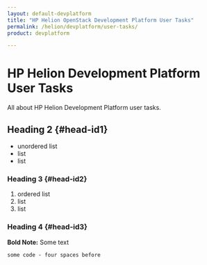 ```yaml
---
layout: default-devplatform
title: "HP Helion OpenStack Development Platform User Tasks"
permalink: /helion/devplatform/user-tasks/
product: devplatform

---
```

# HP Helion Development Platform User Tasks
All about HP Helion Development Platform user tasks.



## Heading 2 {#head-id1}

- unordered list
- list
- list



### Heading 3 {#head-id2}

1. ordered list
2. list
3. list


### Heading 4 {#head-id3}

**Bold Note:** Some text

    some code - four spaces before



